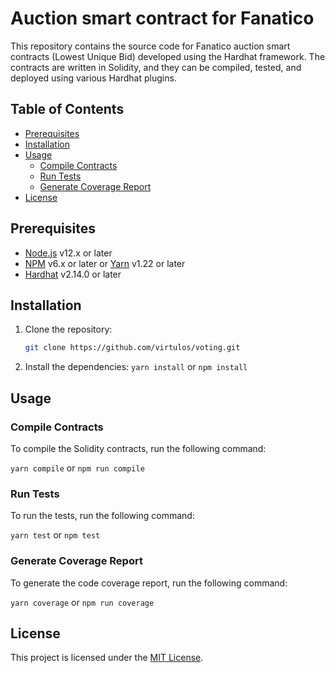 # Auction smart contract for Fanatico

This repository contains the source code for Fanatico auction smart contracts (Lowest Unique Bid) developed using the Hardhat framework. The contracts are written in Solidity, and they can be compiled, tested, and deployed using various Hardhat plugins.

## Table of Contents

- [Prerequisites](#prerequisites)
- [Installation](#installation)
- [Usage](#usage)
    - [Compile Contracts](#compile-contracts)
    - [Run Tests](#run-tests)
    - [Generate Coverage Report](#generate-coverage-report)
- [License](#license)

## Prerequisites

- [Node.js](https://nodejs.org) v12.x or later
- [NPM](https://www.npmjs.com/) v6.x or later or [Yarn](https://yarnpkg.com/) v1.22 or later
- [Hardhat](https://hardhat.org/) v2.14.0 or later

## Installation

1. Clone the repository:
    ```bash
    git clone https://github.com/virtulos/voting.git
    ```
   
2. Install the dependencies:
`yarn install` or `npm install`

## Usage

### Compile Contracts

To compile the Solidity contracts, run the following command:

`yarn compile` or `npm run compile`

### Run Tests

To run the tests, run the following command:

`yarn test` or `npm test`


### Generate Coverage Report

To generate the code coverage report, run the following command:

`yarn coverage` or `npm run coverage`



## License

This project is licensed under the [MIT License](LICENSE).
